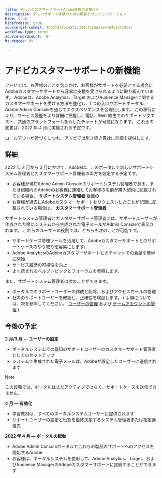 ```yaml
---
title: 新しいカスタマーサポートAdobe体験のお知らせ
description: 新しいサポート体験のための顧客とのコミュニケーション
hide: true
hidefromtoc: true
source-git-commit: 4bd3f83f5142f53d24cfe1bdaaed4d4507fc0687
workflow-type: tm+mt
source-wordcount: '0'
ht-degree: 0%

---
```



# アドビカスタマーサポートの新機能

アドビでは、お客様のことを気にかけ、お客様がサポートを必要とする場合にAdobeカスタマーサポートから容易に支援を受けられるように取り組んでいます。 Adobeは、Adobe Analytics、Target およびAudience Managerに関するカスタマーサポートを受ける方法を強化し、1 つの入口サポートポータル、Adobe Admin Consoleを通じてエクスペリエンスを合理化します。 この移行により、サービス履歴をより詳細に把握し、電話、Web 経由でのサポートリクエスト、共通のプラットフォームを介したチャットが可能になります。 これらの変更は、2022 年 4 月に実施される予定です。

ロールアウトが近づくにつれ、アドビでは引き続き貴社に詳細を提供します。

## 詳細

2022 年 2 月から 3 月にかけて、Adobeは、このポータルで新しいサポートシステム管理者とカスタマーサポート管理者の両方を設定する予定です。

* お客様が現在Adobe Admin Consoleのサポートシステム管理者である、または組織内のAdobeのお客様に連絡してお客様の名前が購入契約に記載されている場合、 **サポートシステム管理者** 組織の
* お客様が過去にAdobeカスタマーサポートをリクエストしたことが記録に記載されている場合は、 **カスタマーサポート管理者**.

サポートシステム管理者とカスタマーサポート管理者には、サポートユーザーが作成された際にシステムから生成された電子メールがAdmin Consoleで表示されます。 これらのユーザーの役割では、どちらも次のことが可能です。

* サポートケース管理ツールを活用して、Adobeカスタマーサポートとのサポートケースのやり取りを容易にします。
* Adobe AnalyticsのAdobeカスタマーサポートとのチャットでの会話を簡単に開始
* サービス履歴の可視性を向上
* よく読まれるヘルプトピックとフォーラムを参照します。

また、サポートシステム管理者は次のことができます。

* ポータルでのサポートユーザーの作成と削除、およびアクセスロールの管理
* 社内のサポートユーザーを確認し、正確性を検証します。 ( 手順については、次を参照してください。 [ユーザーの管理](https://helpx.adobe.com/enterprise/using/users.html) および [チームアカウントの管理](https://helpx.adobe.com/enterprise/using/accounts.html).)

## 今後の予定

**2 月/3 月 — ユーザーの設定**

* ポータルシステムでの既知のサポートユーザーのカスタマーサポート管理者としてのセットアップ
* システムで生成された電子メールは、Adobeが設定したユーザーに送信されます

>[!NOTE]
>
>この段階では、ポータルはまだアクティブではなく、サポートケースを送信できません。

**4 月 — 有効化**

* 学習教材は、すべてのポータルシステムユーザーに提供されます
* サポートユーザーの設定と役割を最終決定するシステム管理者または指定連絡先

**2022 年 4 月 — ポータルの起動**

* Adobe Admin Consoleポータルでこれらの製品のサポートへのアクセスを開始するAdobe
* お客様は、ポータルシステムを使用して、Adobe Analytics、Target、およびAudience ManagerのAdobeカスタマーサポートに接続することができます
